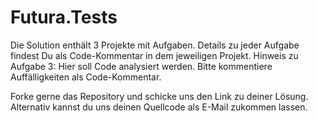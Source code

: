# Futura.Tests

Die Solution enthält 3 Projekte mit Aufgaben. Details zu jeder Aufgabe findest Du als Code-Kommentar in dem jeweiligen Projekt.
Hinweis zu Aufgabe 3: Hier soll Code analysiert werden. Bitte kommentiere Auffälligkeiten als Code-Kommentar.

Forke gerne das Repository und schicke uns den Link zu deiner Lösung. Alternativ kannst du uns deinen Quellcode als E-Mail zukommen lassen.


